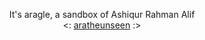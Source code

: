 <div align="center">

It's aragle, a sandbox of Ashiqur Rahman Alif
<br>
<: [aratheunseen](https://www.github.com/aratheunseen) :>

</div>
